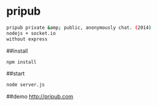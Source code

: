# pripub
```sh
pripub private &amp; public, anonymously chat. (2014)
nodejs + socket.io
without express
```


##install
```sh
npm install
```

##start
```sh
node server.js
```

##demo
http://pripub.com
